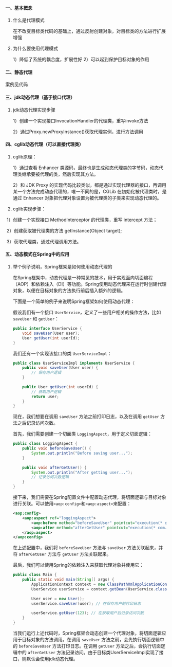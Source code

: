 #### 一、基本概念

1. 什么是代理模式

   在不改变目标类代码的基础上，通过反射创建对象，对目标类的方法进行扩展增强

2. 为什么要使用代理模式

   1）降低了系统的耦合度，扩展性好
   2）可以起到保护目标对象的作用

#### 二、静态代理

案例见代码

#### 三、jdk动态代理（基于接口代理）

1. jdk动态代理实现步骤

   1）创建一个实现接口InvocationHandler的代理类，重写invoke方法

   2）通过Proxy.newProxyInstance()获取代理实例，进行方法调用

#### 四、cglib动态代理（可以直接代理类）

1. cglib原理：

   1）通过查看 Enhancer 类源码，最终也是生成动态代理类的字节码，动态代理类继承要被代理的类，然后实现其方法。

   2）和 JDK Proxy 的实现代码比较类似，都是通过实现代理器的接口，再调用某一个方法完成动态代理的，唯一不同的是，CGLib 在初始化被代理类时，是通过 Enhancer 对象把代理对象设置为被代理类的子类来实现动态代理的。

2. cglib实现步骤：

​		1）创建一个实现接口 MethodInterceptor 的代理类，重写 intercept 方法；

​		2）创建获取被代理类的方法 getInstance(Object target);

​		3）获取代理类，通过代理调用方法。

#### 五、动态模式在Spring中的应用

1. 举个例子说明，Spring框架是如何使用动态代理的

   在Spring框架中，动态代理是一种常见的技术，用于实现面向切面编程（AOP）和依赖注入（DI）等功能。Spring使用动态代理来在运行时创建代理对象，以便在目标对象的方法执行前后插入额外的逻辑。

   下面是一个简单的例子来说明Spring框架如何使用动态代理：

   假设我们有一个接口 `UserService`，定义了一些用户相关的操作方法，比如 `saveUser` 和 `getUser`：

   ```java
   public interface UserService {
       void saveUser(User user);
       User getUser(int userId);
   }
   ```

   我们还有一个实现该接口的类 `UserServiceImpl`：

   ```java
   public class UserServiceImpl implements UserService {
       public void saveUser(User user) {
           // 保存用户逻辑
       }
       
       public User getUser(int userId) {
           // 获取用户逻辑
           return user;
       }
   }
   ```

   现在，我们想要在调用 `saveUser` 方法之前打印日志，以及在调用 `getUser` 方法之后记录访问次数。

   首先，我们需要创建一个切面类 `LoggingAspect`，用于定义切面逻辑：

   ```java
   public class LoggingAspect {
       public void beforeSaveUser() {
           System.out.println("Before saving user...");
       }
       
       public void afterGetUser() {
           System.out.println("After getting user...");
           // 记录访问次数逻辑
       }
   }
   ```

   接下来，我们需要在Spring配置文件中配置动态代理，将切面逻辑与目标对象进行关联。可以使用`<aop:config>`和`<aop:aspect>`来配置：

   ```xml
   <aop:config>
       <aop:aspect ref="loggingAspect">
           <aop:before method="beforeSaveUser" pointcut="execution(* com.example.UserService.saveUser(..))" />
           <aop:after method="afterGetUser" pointcut="execution(* com.example.UserService.getUser(..))" />
       </aop:aspect>
   </aop:config>
   ```

   在上述配置中，我们将 `beforeSaveUser` 方法与 `saveUser` 方法关联起来，并将 `afterGetUser` 方法与 `getUser` 方法关联起来。

   最后，我们可以使用Spring的依赖注入来获取代理对象并使用它：

   ```java
   public class Main {
       public static void main(String[] args) {
           ApplicationContext context = new ClassPathXmlApplicationContext("spring-config.xml");
           UserService userService = context.getBean(UserService.class);
           
           User user = new User();
           userService.saveUser(user); // 在保存用户前打印日志
           
           userService.getUser(123); // 在获取用户后记录访问次数
       }
   }
   ```

   当我们运行上述代码时，Spring框架会动态创建一个代理对象，将切面逻辑应用于目标对象的方法调用。在调用 `saveUser` 方法之前，会先执行切面逻辑中的 `beforeSaveUser` 方法打印日志。在调用 `getUser` 方法之后，会执行切面逻辑中的 `afterGetUser` 方法记录访问。由于目标类UserServiceImpl实现了接口，则默认会使用jdk动态代理。

